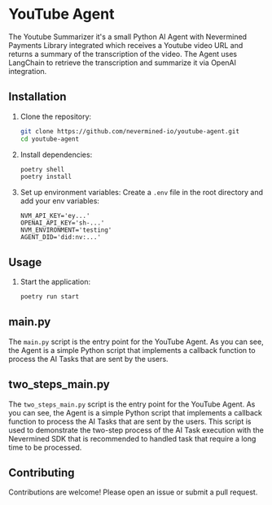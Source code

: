 # YouTube Agent

The Youtube Summarizer it's a small Python AI Agent with Nevermined Payments Library integrated which receives a Youtube video URL and returns a summary of the transcription of the video.
The Agent uses LangChain to retrieve the transcription and summarize it via OpenAI integration. 


## Installation

1. Clone the repository:
    ```bash
    git clone https://github.com/nevermined-io/youtube-agent.git
    cd youtube-agent
    ```

2. Install dependencies:
    ```bash
    poetry shell
    poetry install
    ```

3. Set up environment variables:
    Create a `.env` file in the root directory and add your env variables:
    ```env
    NVM_API_KEY='ey...'
    OPENAI_API_KEY='sh-...'
    NVM_ENVIRONMENT='testing'
    AGENT_DID='did:nv:...'
    ```

## Usage

1. Start the application:
    ```bash
    poetry run start
    ```

## main.py

The `main.py` script is the entry point for the YouTube Agent. As you can see, the Agent is a simple Python script that implements a callback function to process the AI Tasks that are sent by the users.

## two_steps_main.py

The `two_steps_main.py` script is the entry point for the YouTube Agent. As you can see, the Agent is a simple Python script that implements a callback function to process the AI Tasks that are sent by the users. This script is used to demonstrate the two-step process of the AI Task execution with the Nevermined SDK that is recommended to handled task that require a long time to be processed.

## Contributing

Contributions are welcome! Please open an issue or submit a pull request.

